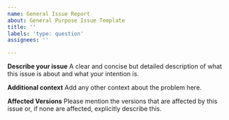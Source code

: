 ```yaml
---
name: General Issue Report
about: General Purpose Issue Template
title: ''
labels: 'type: question'
assignees: ''

---
```


**Describe your issue**
A clear and concise but detailed description of what this issue is about and what your intention is.

**Additional context**
Add any other context about the problem here.

**Affected Versions**
Please mention the versions that are affected by this issue or, if none are affected, explicitly describe this.
